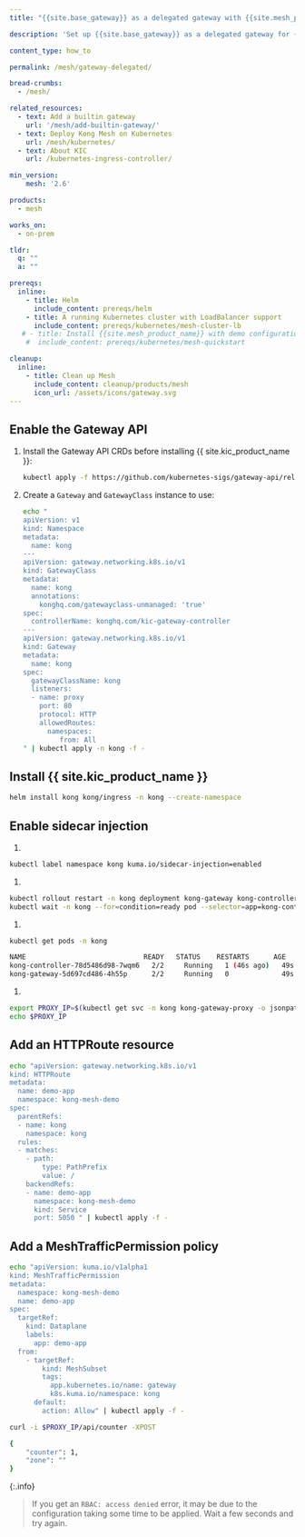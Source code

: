 ```yaml
---
title: "{{site.base_gateway}} as a delegated gateway with {{site.mesh_product_name}}"

description: 'Set up {{site.base_gateway}} as a delegated gateway for {{site.base_product}} to expose internal services to external traffic.'

content_type: how_to

permalink: /mesh/gateway-delegated/

bread-crumbs: 
  - /mesh/

related_resources:
  - text: Add a builtin gateway
    url: '/mesh/add-builtin-gateway/'
  - text: Deploy Kong Mesh on Kubernetes
    url: /mesh/kubernetes/
  - text: About KIC
    url: /kubernetes-ingress-controller/

min_version:
    mesh: '2.6'

products:
  - mesh

works_on:
  - on-prem

tldr:
  q: ""
  a: ""

prereqs:
  inline:
    - title: Helm
      include_content: prereqs/helm
    - title: A running Kubernetes cluster with LoadBalancer support
      include_content: prereqs/kubernetes/mesh-cluster-lb
   # - title: Install {{site.mesh_product_name}} with demo configuration
    #  include_content: prereqs/kubernetes/mesh-quickstart

cleanup:
  inline:
    - title: Clean up Mesh
      include_content: cleanup/products/mesh
      icon_url: /assets/icons/gateway.svg
---
```


## Enable the Gateway API

1. Install the Gateway API CRDs before installing {{ site.kic_product_name }}:

   ```sh
   kubectl apply -f https://github.com/kubernetes-sigs/gateway-api/releases/download/v1.3.0/standard-install.yaml
   ```

1. Create a `Gateway` and `GatewayClass` instance to use:

   ```sh
   echo "
   apiVersion: v1
   kind: Namespace
   metadata:
     name: kong
   ---
   apiVersion: gateway.networking.k8s.io/v1
   kind: GatewayClass
   metadata:
     name: kong
     annotations:
       konghq.com/gatewayclass-unmanaged: 'true'
   spec:
     controllerName: konghq.com/kic-gateway-controller
   ---
   apiVersion: gateway.networking.k8s.io/v1
   kind: Gateway
   metadata:
     name: kong
   spec:
     gatewayClassName: kong
     listeners:
     - name: proxy
       port: 80
       protocol: HTTP
       allowedRoutes:
         namespaces:
            from: All
   " | kubectl apply -n kong -f -
   ```

## Install {{ site.kic_product_name }}

```sh
helm install kong kong/ingress -n kong --create-namespace
```

## Enable sidecar injection

1. 

   ```sh
   kubectl label namespace kong kuma.io/sidecar-injection=enabled
   ```

1. 

   ```sh
   kubectl rollout restart -n kong deployment kong-gateway kong-controller
   kubectl wait -n kong --for=condition=ready pod --selector=app=kong-controller --timeout=90s
   ```

1. 
   
   ```sh
   kubectl get pods -n kong
   ```
   

   
   ```sh
   NAME                             READY   STATUS    RESTARTS      AGE
   kong-controller-78d5486d98-7wqm6   2/2     Running   1 (46s ago)   49s
   kong-gateway-5d697cd486-4h55p      2/2     Running   0             49s
   ```

1. 

   ```sh
   export PROXY_IP=$(kubectl get svc -n kong kong-gateway-proxy -o jsonpath='{.status.loadBalancer.ingress[0].ip}')
   echo $PROXY_IP
   ```

## Add an HTTPRoute resource

```sh
echo "apiVersion: gateway.networking.k8s.io/v1
kind: HTTPRoute
metadata:
  name: demo-app
  namespace: kong-mesh-demo
spec:
  parentRefs:
  - name: kong
    namespace: kong
  rules:
  - matches:
    - path:
        type: PathPrefix
        value: /
    backendRefs:
    - name: demo-app
      namespace: kong-mesh-demo
      kind: Service
      port: 5050 " | kubectl apply -f -
```

## Add a MeshTrafficPermission policy

```sh
echo "apiVersion: kuma.io/v1alpha1
kind: MeshTrafficPermission
metadata:
  namespace: kong-mesh-demo 
  name: demo-app
spec:
  targetRef:
    kind: Dataplane
    labels:
      app: demo-app
  from:
    - targetRef:
        kind: MeshSubset
        tags:
          app.kubernetes.io/name: gateway
          k8s.kuma.io/namespace: kong
      default:
        action: Allow" | kubectl apply -f -
```

```sh
curl -i $PROXY_IP/api/counter -XPOST
```

```sh
{
    "counter": 1,
    "zone": ""
}
```

{:.info}
> If you get an `RBAC: access denied` error, it may be due to the configuration taking some time to be applied. Wait a few seconds and try again.